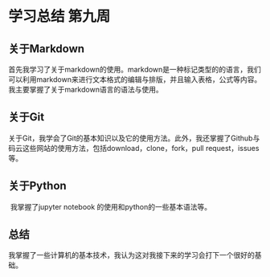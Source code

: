 # 学习总结 第九周

## 关于Markdown

​		首先我学习了关于markdown的使用。markdown是一种标记类型的的语言，我们可以利用markdown来进行文本格式的编辑与排版，并且输入表格，公式等内容。我主要掌握了关于markdown语言的语法与使用。

## 关于Git

​		关于Git，我学会了Git的基本知识以及它的使用方法。此外，我还掌握了Github与码云这些网站的使用方法，包括download，clone，fork，pull request，issues等。

## 关于Python

​		我掌握了jupyter notebook 的使用和python的一些基本语法等。

## 总结

​		我掌握了一些计算机的基本技术，我认为这对我接下来的学习会打下一个很好的基础。